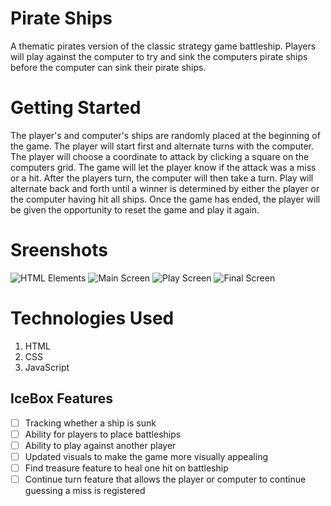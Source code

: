 # Pirate Ships

A thematic pirates version of the classic strategy game battleship. Players will play against the computer to try and sink the computers pirate ships before the computer can sink their pirate ships.

# Getting Started

The player's and computer's ships are randomly placed at the beginning of the game. The player will start first and alternate turns with the computer. The player will choose a coordinate to attack by clicking a square on the computers grid. The game will let the player know if the attack was a miss or a hit. After the players turn, the computer will then take a turn. Play will alternate back and forth until a winner is determined by either the player or the computer having hit all ships. Once the game has ended, the player will be given the opportunity to reset the game and play it again.

# Sreenshots

![HTML Elements](https://i.imgur.com/9Vnkr84.jpg)
![Main Screen](https://i.imgur.com/yUwWnkH.jpg)
![Play Screen](https://i.imgur.com/Xp58f7P.jpg)
![Final Screen](https://i.imgur.com/KV0ZDqs.jpg)

# Technologies Used

1. HTML
2. CSS
3. JavaScript

## IceBox Features

- [ ] Tracking whether a ship is sunk
- [ ] Ability for players to place battleships
- [ ] Ability to play against another player
- [ ] Updated visuals to make the game more visually appealing
- [ ] Find treasure feature to heal one hit on battleship
- [ ] Continue turn feature that allows the player or computer to continue guessing a miss is registered
